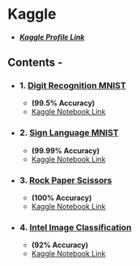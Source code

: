 # Kaggle
  - ##### [Kaggle Profile Link](https://www.kaggle.com/recursion17)
## Contents - 
- ### 1. [Digit Recognition MNIST](https://github.com/AdityaNaresh/Kaggle/tree/master/Digit-Recognizer)
  - **(99.5% Accuracy)** 
  - [Kaggle Notebook Link](https://www.kaggle.com/recursion17/digit-recognizer-kernel-simple-cnn-99-5)
- ### 2. [Sign Language MNIST](https://github.com/AdityaNaresh/Kaggle/tree/master/Sign-Language-MNIST)
  - **(99.99% Accuracy)**
  - [Kaggle Notebook Link](https://www.kaggle.com/recursion17/sign-language-model-99-9-accuracy)
- ### 3. [Rock Paper Scissors](https://github.com/AdityaNaresh/Kaggle/tree/master/Rock%20Paper%20Scissors)
  - **(100% Accuracy)**
  - [Kaggle Notebook Link](https://www.kaggle.com/recursion17/rockpaperscissors-100-accuracy)
- ### 4. [Intel Image Classification](https://github.com/AdityaNaresh/Kaggle/tree/master/Intel%20Image%20Classification)
  - **(92% Accuracy)**
  - [Kaggle Notebook Link](https://www.kaggle.com/recursion17/intel-image-classification-92-accuracy)
